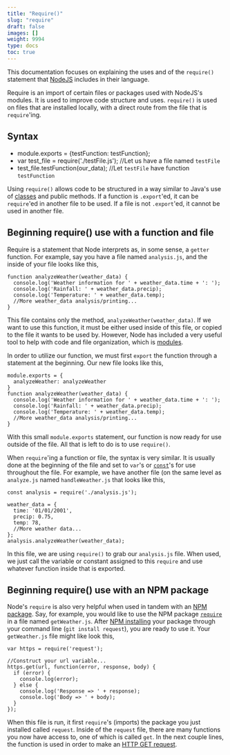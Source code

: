 ```yaml
---
title: "Require()"
slug: "require"
draft: false
images: []
weight: 9994
type: docs
toc: true
---
```


This documentation focuses on explaining the uses and of the `require()` statement that [NodeJS](https://nodejs.org/en/) includes in their language.

Require is an import of certain files or packages used with NodeJS's modules. It is used to improve code structure and uses. `require()` is used on files that are installed locally, with a direct route from the file that is `require`'ing. 

## Syntax
- module.exports = {testFunction: testFunction};
- var test_file = require('./testFile.js'); //Let us have a file named `testFile`
- test_file.testFunction(our_data); //Let `testFile` have function `testFunction`

Using `require()` allows code to be structured in a way similar to Java's use of [classes](https://docs.oracle.com/javase/tutorial/java/javaOO/classes.html) and public methods. If a function is `.export`'ed, it can be `require`'ed in another file to be used. If a file is not `.export`'ed, it cannot be used in another file.

## Beginning require() use with a function and file
Require is a statement that Node interprets as, in some sense, a `getter` function. For example, say you have a file named `analysis.js`, and the inside of your file looks like this,

    function analyzeWeather(weather_data) {
      console.log('Weather information for ' + weather_data.time + ': ');
      console.log('Rainfall: ' + weather_data.precip);
      console.log('Temperature: ' + weather_data.temp);
      //More weather_data analysis/printing...
    }

This file contains only the method, `analyzeWeather(weather_data)`. If we want to use this function, it must be either used inside of this file, or copied to the file it wants to be used by. However, Node has included a very useful tool to help with code and file organization, which is [modules](https://nodejs.org/api/modules.html).

In order to utilize our function, we must first `export` the function through a statement at the beginning. Our new file looks like this,

    module.exports = {
      analyzeWeather: analyzeWeather
    }
    function analyzeWeather(weather_data) {
      console.log('Weather information for ' + weather_data.time + ': ');
      console.log('Rainfall: ' + weather_data.precip);
      console.log('Temperature: ' + weather_data.temp);
      //More weather_data analysis/printing...
    }

With this small `module.exports` statement, our function is now ready for use outside of the file. All that is left to do is to use `require()`.

When `require`'ing a function or file, the syntax is very similar. It is usually done at the beginning of the file and set to `var`'s or [`const`](https://developer.mozilla.org/en-US/docs/Web/JavaScript/Reference/Statements/const)'s for use throughout the file. For example, we have another file (on the same level as `analyze.js` named `handleWeather.js` that looks like this,

    const analysis = require('./analysis.js');
    
    weather_data = {
      time: '01/01/2001',
      precip: 0.75,
      temp: 78,
      //More weather data...
    };
    analysis.analyzeWeather(weather_data);

In this file, we are using `require()` to grab our `analysis.js` file. When used, we just call the variable or constant assigned to this `require` and use whatever function inside that is exported.

## Beginning require() use with an NPM package
Node's `require` is also very helpful when used in tandem with an [NPM package](https://docs.npmjs.com/how-npm-works/packages). Say, for example, you would like to use the NPM package [`require`](https://www.npmjs.com/package/request) in a file named `getWeather.js`. After [NPM installing](https://docs.npmjs.com/cli/install) your package through your command line (`git install request`), you are ready to use it. Your `getWeather.js` file might like look this,

    var https = require('request');
    
    //Construct your url variable...
    https.get(url, function(error, response, body) {
      if (error) {
        console.log(error);
      } else {
        console.log('Response => ' + response);
        console.log('Body => ' + body);
      }
    });

When this file is run, it first `require`'s (imports) the package you just installed called `request`. Inside of the `request` file, there are many functions you now have access to, one of which is called `get`. In the next couple lines, the function is used in order to make an [HTTP GET request](https://en.wikipedia.org/wiki/Hypertext_Transfer_Protocol#Request_methods). 

